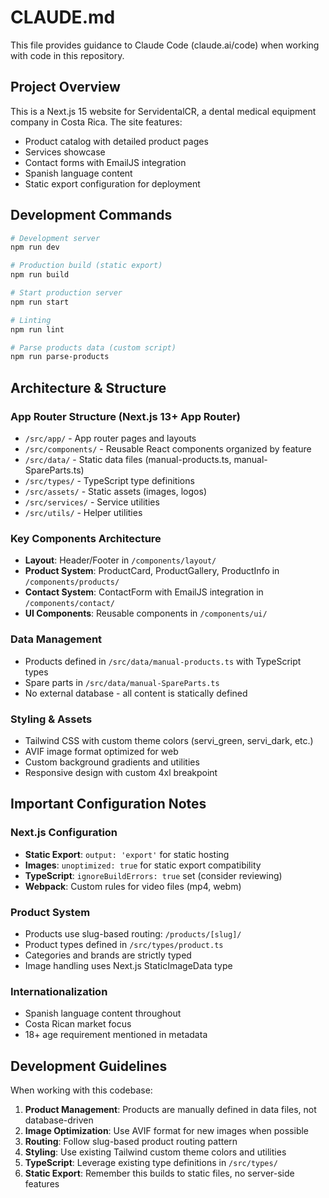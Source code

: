 # CLAUDE.md

This file provides guidance to Claude Code (claude.ai/code) when working with code in this repository.

## Project Overview

This is a Next.js 15 website for ServidentalCR, a dental medical equipment company in Costa Rica. The site features:
- Product catalog with detailed product pages
- Services showcase 
- Contact forms with EmailJS integration
- Spanish language content
- Static export configuration for deployment

## Development Commands

```bash
# Development server
npm run dev

# Production build (static export)
npm run build

# Start production server
npm run start

# Linting
npm run lint

# Parse products data (custom script)
npm run parse-products
```

## Architecture & Structure

### App Router Structure (Next.js 13+ App Router)
- `/src/app/` - App router pages and layouts
- `/src/components/` - Reusable React components organized by feature
- `/src/data/` - Static data files (manual-products.ts, manual-SpareParts.ts)
- `/src/types/` - TypeScript type definitions
- `/src/assets/` - Static assets (images, logos)
- `/src/services/` - Service utilities
- `/src/utils/` - Helper utilities

### Key Components Architecture
- **Layout**: Header/Footer in `/components/layout/`
- **Product System**: ProductCard, ProductGallery, ProductInfo in `/components/products/`
- **Contact System**: ContactForm with EmailJS integration in `/components/contact/`
- **UI Components**: Reusable components in `/components/ui/`

### Data Management
- Products defined in `/src/data/manual-products.ts` with TypeScript types
- Spare parts in `/src/data/manual-SpareParts.ts`
- No external database - all content is statically defined

### Styling & Assets
- Tailwind CSS with custom theme colors (servi_green, servi_dark, etc.)
- AVIF image format optimized for web
- Custom background gradients and utilities
- Responsive design with custom 4xl breakpoint

## Important Configuration Notes

### Next.js Configuration
- **Static Export**: `output: 'export'` for static hosting
- **Images**: `unoptimized: true` for static export compatibility
- **TypeScript**: `ignoreBuildErrors: true` set (consider reviewing)
- **Webpack**: Custom rules for video files (mp4, webm)

### Product System
- Products use slug-based routing: `/products/[slug]/`
- Product types defined in `/src/types/product.ts`
- Categories and brands are strictly typed
- Image handling uses Next.js StaticImageData type

### Internationalization
- Spanish language content throughout
- Costa Rican market focus
- 18+ age requirement mentioned in metadata

## Development Guidelines

When working with this codebase:

1. **Product Management**: Products are manually defined in data files, not database-driven
2. **Image Optimization**: Use AVIF format for new images when possible
3. **Routing**: Follow slug-based product routing pattern
4. **Styling**: Use existing Tailwind custom theme colors and utilities
5. **TypeScript**: Leverage existing type definitions in `/src/types/`
6. **Static Export**: Remember this builds to static files, no server-side features
